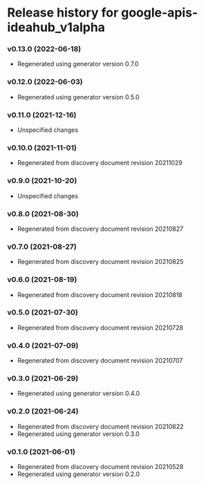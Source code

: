 # Release history for google-apis-ideahub_v1alpha

### v0.13.0 (2022-06-18)

* Regenerated using generator version 0.7.0

### v0.12.0 (2022-06-03)

* Regenerated using generator version 0.5.0

### v0.11.0 (2021-12-16)

* Unspecified changes

### v0.10.0 (2021-11-01)

* Regenerated from discovery document revision 20211029

### v0.9.0 (2021-10-20)

* Unspecified changes

### v0.8.0 (2021-08-30)

* Regenerated from discovery document revision 20210827

### v0.7.0 (2021-08-27)

* Regenerated from discovery document revision 20210825

### v0.6.0 (2021-08-19)

* Regenerated from discovery document revision 20210818

### v0.5.0 (2021-07-30)

* Regenerated from discovery document revision 20210728

### v0.4.0 (2021-07-09)

* Regenerated from discovery document revision 20210707

### v0.3.0 (2021-06-29)

* Regenerated using generator version 0.4.0

### v0.2.0 (2021-06-24)

* Regenerated from discovery document revision 20210622
* Regenerated using generator version 0.3.0

### v0.1.0 (2021-06-01)

* Regenerated from discovery document revision 20210528
* Regenerated using generator version 0.2.0

